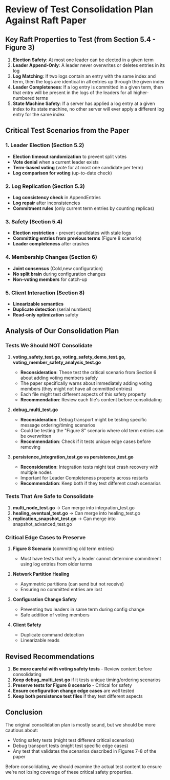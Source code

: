 # Review of Test Consolidation Plan Against Raft Paper

## Key Raft Properties to Test (from Section 5.4 - Figure 3)

1. **Election Safety**: At most one leader can be elected in a given term
2. **Leader Append-Only**: A leader never overwrites or deletes entries in its log
3. **Log Matching**: If two logs contain an entry with the same index and term, then the logs are identical in all entries up through the given index
4. **Leader Completeness**: If a log entry is committed in a given term, then that entry will be present in the logs of the leaders for all higher-numbered terms
5. **State Machine Safety**: If a server has applied a log entry at a given index to its state machine, no other server will ever apply a different log entry for the same index

## Critical Test Scenarios from the Paper

### 1. Leader Election (Section 5.2)
- **Election timeout randomization** to prevent split votes
- **Vote denial** when a current leader exists
- **Term-based voting** (vote for at most one candidate per term)
- **Log comparison for voting** (up-to-date check)

### 2. Log Replication (Section 5.3)
- **Log consistency check** in AppendEntries
- **Log repair** after inconsistencies
- **Commitment rules** (only current term entries by counting replicas)

### 3. Safety (Section 5.4)
- **Election restriction** - prevent candidates with stale logs
- **Committing entries from previous terms** (Figure 8 scenario)
- **Leader completeness** after crashes

### 4. Membership Changes (Section 6)
- **Joint consensus** (Cold,new configuration)
- **No split brain** during configuration changes
- **Non-voting members** for catch-up

### 5. Client Interaction (Section 8)
- **Linearizable semantics**
- **Duplicate detection** (serial numbers)
- **Read-only optimization** safety

## Analysis of Our Consolidation Plan

### Tests We Should NOT Consolidate

1. **voting_safety_test.go, voting_safety_demo_test.go, voting_member_safety_analysis_test.go**
   - **Reconsideration**: These test the critical scenario from Section 6 about adding voting members safely
   - The paper specifically warns about immediately adding voting members (they might not have all committed entries)
   - Each file might test different aspects of this safety property
   - **Recommendation**: Review each file's content before consolidating

2. **debug_multi_test.go**
   - **Reconsideration**: Debug transport might be testing specific message ordering/timing scenarios
   - Could be testing the "Figure 8" scenario where old term entries can be overwritten
   - **Recommendation**: Check if it tests unique edge cases before removing

3. **persistence_integration_test.go vs persistence_test.go**
   - **Reconsideration**: Integration tests might test crash recovery with multiple nodes
   - Important for Leader Completeness property across restarts
   - **Recommendation**: Keep both if they test different crash scenarios

### Tests That Are Safe to Consolidate

1. **multi_node_test.go** → Can merge into integration_test.go
2. **healing_eventual_test.go** → Can merge into healing_test.go  
3. **replication_snapshot_test.go** → Can merge into snapshot_advanced_test.go

### Critical Edge Cases to Preserve

1. **Figure 8 Scenario** (committing old term entries)
   - Must have tests that verify a leader cannot determine commitment using log entries from older terms
   
2. **Network Partition Healing**
   - Asymmetric partitions (can send but not receive)
   - Ensuring no committed entries are lost

3. **Configuration Change Safety**
   - Preventing two leaders in same term during config change
   - Safe addition of voting members

4. **Client Safety**
   - Duplicate command detection
   - Linearizable reads

## Revised Recommendations

1. **Be more careful with voting safety tests** - Review content before consolidating
2. **Keep debug_multi_test.go** if it tests unique timing/ordering scenarios
3. **Preserve tests for Figure 8 scenario** - Critical for safety
4. **Ensure configuration change edge cases** are well tested
5. **Keep both persistence test files** if they test different aspects

## Conclusion

The original consolidation plan is mostly sound, but we should be more cautious about:
- Voting safety tests (might test different critical scenarios)
- Debug transport tests (might test specific edge cases)
- Any test that validates the scenarios described in Figures 7-8 of the paper

Before consolidating, we should examine the actual test content to ensure we're not losing coverage of these critical safety properties.